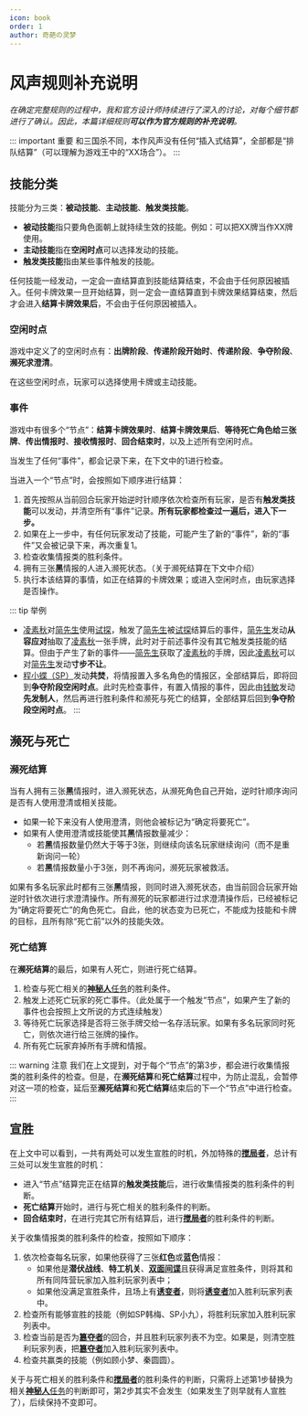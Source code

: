 ```yaml
---
icon: book
order: 1
author: 奇葩の灵梦
---
```


# 风声规则补充说明

*在确定完整规则的过程中，我和官方设计师持续进行了深入的讨论，对每个细节都进行了确认。因此，本篇详细规则**可以作为官方规则的补充说明**。*

::: important 重要
和三国杀不同，本作风声没有任何“插入式结算”，全部都是“排队结算”（可以理解为游戏王中的“XX场合”）。
:::

## 技能分类

技能分为三类：**被动技能**、**主动技能**、**触发类技能**。

- **被动技能**指只要角色面朝上就持续生效的技能。例如：可以把XX牌当作XX牌使用。
- **主动技能**指在**空闲时点**可以选择发动的技能。
- **触发类技能**指由某些事件触发的技能。

任何技能一经发动，一定会一直结算直到技能结算结束，不会由于任何原因被插入。任何卡牌效果一旦开始结算，则一定会一直结算直到卡牌效果结算结束，然后才会进入**结算卡牌效果后**，不会由于任何原因被插入。

### 空闲时点

游戏中定义了的空闲时点有：**出牌阶段**、**传递阶段开始时**、**传递阶段**、**争夺阶段**、**濒死求澄清**。

在这些空闲时点，玩家可以选择使用卡牌或主动技能。

### 事件

游戏中有很多个“节点”：**结算卡牌效果时**、**结算卡牌效果后**、**等待死亡角色给三张牌**、**传出情报时**、**接收情报时**、**回合结束时**，以及上述所有空闲时点。

当发生了任何“事件”，都会记录下来，在下文中的1进行检查。

当进入一个“节点”时，会按照如下顺序进行结算：

1. 首先按照从当前回合玩家开始逆时针顺序依次检查所有玩家，是否有**触发类技能**可以发动，并清空所有“事件”记录。**所有玩家都检查过一遍后，进入下一步。**
2. 如果在上一步中，有任何玩家发动了技能，可能产生了新的“事件”，新的“事件”又会被记录下来，再次重复1。
3. 检查收集情报类的胜利条件。
4. 拥有三张**黑**情报的人进入濒死状态。（关于濒死结算在下文中介绍）
5. 执行本该结算的事情，如正在结算的卡牌效果；或进入空闲时点，由玩家选择是否操作。

::: tip 举例
- [凌素秋](../skills/extend2.md#l-凌素秋-棋手)对[简先生](../skills/extend1.md#j-简先生-话剧演员)使用[试探](../card/card.md)，触发了[简先生](../skills/extend1.md#j-简先生-话剧演员)被[试探](../card/card.md)结算后的事件，[简先生](../skills/extend1.md#j-简先生-话剧演员)发动**从容应对**抽取了[凌素秋](../skills/extend2.md#l-凌素秋-棋手)一张手牌，此时对于前述事件没有其它触发类技能的结算。但由于产生了新的事件——[简先生](../skills/extend1.md#j-简先生-话剧演员)获取了[凌素秋](../skills/extend2.md#l-凌素秋-棋手)的手牌，因此[凌素秋](../skills/extend2.md#l-凌素秋-棋手)可以对[简先生](../skills/extend1.md#j-简先生-话剧演员)发动**寸步不让**。
- [程小蝶（SP）](../skills/extend1.md#c-程小蝶-sp-梨园义士)发动**共焚**，将情报置入多名角色的情报区，全部结算后，即将回到**争夺阶段空闲时点**。此时先检查事件，有置入情报的事件，因此由[钱敏](../skills/extend1.md#q-钱敏-调查科员)发动**先发制人**，然后再进行胜利条件和濒死与死亡的结算，全部结算后回到**争夺阶段空闲时点**。
:::

## 濒死与死亡

### 濒死结算

当有人拥有三张**黑**情报时，进入濒死状态，从濒死角色自己开始，逆时针顺序询问是否有人使用澄清或相关技能。

- 如果一轮下来没有人使用澄清，则他会被标记为“确定将要死亡”。
- 如果有人使用澄清或技能使其**黑**情报数量减少：
  - 若**黑**情报数量仍然大于等于3张，则继续向该名玩家继续询问（而不是重新询问一轮）
  - 若**黑**情报数量小于3张，则不再询问，濒死玩家被救活。

如果有多名玩家此时都有三张**黑**情报，则同时进入濒死状态，由当前回合玩家开始逆时针依次进行求澄清操作。所有濒死的玩家都进行过求澄清操作后，已经被标记为“确定将要死亡”的角色死亡。自此，他的状态变为已死亡，不能成为技能和卡牌的目标，且所有除“死亡前”以外的技能失效。

### 死亡结算

在**濒死结算**的最后，如果有人死亡，则进行死亡结算。

1. 检查与死亡相关的[**神秘人**任务](../card/secret_task.md)的胜利条件。
2. 触发上述死亡玩家的死亡事件。（此处属于一个触发“节点”，如果产生了新的事件也会按照上文所说的方式连续触发）
3. 等待死亡玩家选择是否将三张手牌交给一名存活玩家。如果有多名玩家同时死亡，则依次进行给三张牌的操作。
4. 所有死亡玩家弃掉所有手牌和情报。

::: warning 注意
我们在上文提到，对于每个“节点”的第3步，都会进行收集情报类的胜利条件的检查。但是，在**濒死结算**和**死亡结算**过程中，为防止混乱，会暂停对这一项的检查，延后至**濒死结算**和**死亡结算**结束后的下一个“节点”中进行检查。
:::

## 宣胜

在上文中可以看到，一共有两处可以发生宣胜的时机，外加特殊的[**搅局者**](../card/secret_task.md)，总计有三处可以发生宣胜的时机：
- 进入“节点”结算完正在结算的**触发类技能**后，进行收集情报类的胜利条件的判断。
- **死亡结算**开始时，进行与死亡相关的胜利条件的判断。
- **回合结束时**，在进行完其它所有结算后，进行[**搅局者**](../card/secret_task.md)的胜利条件的判断。

关于收集情报类的胜利条件的检查，按照如下顺序：
1. 依次检查每名玩家，如果他获得了三张**红色**或**蓝色**情报：
   - 如果他是**潜伏战线**、**特工机关**、[**双面间谍**](../card/secret_task.md)且获得满足宣胜条件，则将其和所有同阵营玩家加入胜利玩家列表中；
   - 如果他没满足宣胜条件，且场上有[**诱变者**](../card/secret_task.md)，则将[**诱变者**](../card/secret_task.md)加入胜利玩家列表中。
2. 检查所有能够宣胜的技能（例如SP韩梅、SP小九），将胜利玩家加入胜利玩家列表中。
3. 检查当前是否为[**簒夺者**](../card/secret_task.md)的回合，并且胜利玩家列表不为空。如果是，则清空胜利玩家列表，把[**簒夺者**](../card/secret_task.md)加入胜利玩家列表中。
4. 检查共赢类的技能（例如顾小梦、秦圆圆）。

关于与死亡相关的胜利条件和[**搅局者**](../card/secret_task.md)的胜利条件的判断，只需将上述第1步替换为相关[**神秘人**任务](../card/secret_task.md)的判断即可，第2步其实不会发生（如果发生了则早就有人宣胜了），后续保持不变即可。

